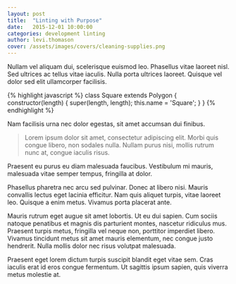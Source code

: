 ```yaml
---
layout: post
title:  "Linting with Purpose"
date:   2015-12-01 10:00:00
categories: development linting
author: levi.thomason
cover: /assets/images/covers/cleaning-supplies.png
---
```


Nullam vel aliquam dui, scelerisque euismod leo. Phasellus vitae laoreet nisl. Sed ultrices ac tellus vitae iaculis. Nulla porta ultrices laoreet. Quisque vel dolor sed elit ullamcorper facilisis. 

{% highlight javascript %}
class Square extends Polygon {
  constructor(length) {
    super(length, length);
    this.name = 'Square';
  }
}
{% endhighlight %}

Nam facilisis urna nec dolor egestas, sit amet accumsan dui finibus. 

> Lorem ipsum dolor sit amet, consectetur adipiscing elit. Morbi quis congue libero, non sodales nulla. Nullam purus nisi, mollis rutrum nunc at, congue iaculis risus. 

Praesent eu purus eu diam malesuada faucibus. Vestibulum mi mauris, malesuada vitae semper tempus, fringilla at dolor.

Phasellus pharetra nec arcu sed pulvinar. Donec at libero nisi. Mauris convallis lectus eget lacinia efficitur. Nam quis aliquet turpis, vitae laoreet leo. Quisque a enim metus. Vivamus porta placerat ante. 

Mauris rutrum eget augue sit amet lobortis. Ut eu dui sapien. Cum sociis natoque penatibus et magnis dis parturient montes, nascetur ridiculus mus. Praesent turpis metus, fringilla vel neque non, porttitor imperdiet libero. Vivamus tincidunt metus sit amet mauris elementum, nec congue justo hendrerit. Nulla mollis dolor nec risus volutpat malesuada. 

Praesent eget lorem dictum turpis suscipit blandit eget vitae sem. Cras iaculis erat id eros congue fermentum. Ut sagittis ipsum sapien, quis viverra metus molestie at.
